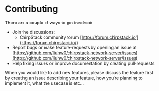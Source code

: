 # Contributing

There are a couple of ways to get involved:

* Join the discussions:
    * ChirpStack community forum [https://forum.chirpstack.io/](https://forum.chirpstack.io/)
* Report bugs or make feature-requests by opening an issue at [https://github.com/liuhw0/chirpstack-network-server/issues](https://github.com/liuhw0/chirpstack-network-server/issues)
* Help fixing issues or improve documentation by creating pull-requests

When you would like to add new features, please discuss the feature first
by creating an issue describing your feature, how you're planning to implement
it, what the usecase is etc...
